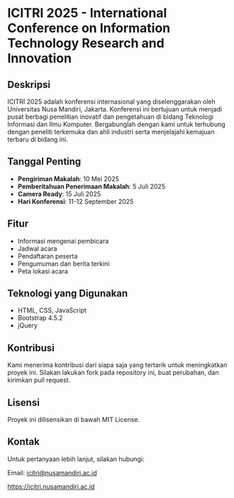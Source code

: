 # ICITRI 2025 - International Conference on Information Technology Research and Innovation

## Deskripsi
ICITRI 2025 adalah konferensi internasional yang diselenggarakan oleh Universitas Nusa Mandiri, Jakarta. Konferensi ini bertujuan untuk menjadi pusat berbagi penelitian inovatif dan pengetahuan di bidang Teknologi Informasi dan Ilmu Komputer. Bergabunglah dengan kami untuk terhubung dengan peneliti terkemuka dan ahli industri serta menjelajahi kemajuan terbaru di bidang ini.

## Tanggal Penting
- **Pengiriman Makalah**: 10 Mei 2025
- **Pemberitahuan Penerimaan Makalah**: 5 Juli 2025
- **Camera Ready**: 15 Juli 2025
- **Hari Konferensi**: 11-12 September 2025

## Fitur
- Informasi mengenai pembicara
- Jadwal acara
- Pendaftaran peserta
- Pengumuman dan berita terkini
- Peta lokasi acara

## Teknologi yang Digunakan
- HTML, CSS, JavaScript
- Bootstrap 4.5.2
- jQuery

## Kontribusi
Kami menerima kontribusi dari siapa saja yang tertarik untuk meningkatkan proyek ini. Silakan lakukan fork pada repository ini, buat perubahan, dan kirimkan pull request.

## Lisensi
Proyek ini dilisensikan di bawah MIT License.

## Kontak
Untuk pertanyaan lebih lanjut, silakan hubungi:

Email: icitri@nusamandiri.ac.id

https://icitri.nusamandiri.ac.id
